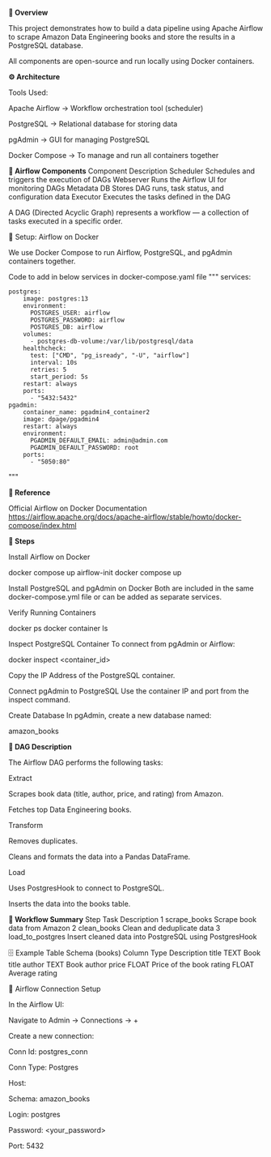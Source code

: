 **🧩 Overview**

This project demonstrates how to build a data pipeline using Apache Airflow to scrape Amazon Data Engineering books and store the results in a PostgreSQL database.

All components are open-source and run locally using Docker containers.

**⚙️ Architecture**

Tools Used:

Apache Airflow → Workflow orchestration tool (scheduler)

PostgreSQL → Relational database for storing data

pgAdmin → GUI for managing PostgreSQL

Docker Compose → To manage and run all containers together

**🧠 Airflow Components**
Component	Description
Scheduler	Schedules and triggers the execution of DAGs
Webserver	Runs the Airflow UI for monitoring DAGs
Metadata DB	Stores DAG runs, task status, and configuration data
Executor	Executes the tasks defined in the DAG

A DAG (Directed Acyclic Graph) represents a workflow — a collection of tasks executed in a specific order.

🐳 Setup: Airflow on Docker

We use Docker Compose to run Airflow, PostgreSQL, and pgAdmin containers together.

Code to add in below services in docker-compose.yaml file
"""
services:

    postgres:
        image: postgres:13
        environment:
          POSTGRES_USER: airflow
          POSTGRES_PASSWORD: airflow
          POSTGRES_DB: airflow
        volumes:
          - postgres-db-volume:/var/lib/postgresql/data
        healthcheck:
          test: ["CMD", "pg_isready", "-U", "airflow"]
          interval: 10s
          retries: 5
          start_period: 5s
        restart: always
        ports:
          - "5432:5432"
    pgadmin:
        container_name: pgadmin4_container2
        image: dpage/pgadmin4    
        restart: always
        environment:   
          PGADMIN_DEFAULT_EMAIL: admin@admin.com
          PGADMIN_DEFAULT_PASSWORD: root    
        ports:
          - "5050:80"
      
"""



**🔗 Reference**

Official Airflow on Docker Documentation
https://airflow.apache.org/docs/apache-airflow/stable/howto/docker-compose/index.html

**🧾 Steps**

Install Airflow on Docker

docker compose up airflow-init
docker compose up


Install PostgreSQL and pgAdmin on Docker
Both are included in the same docker-compose.yml file or can be added as separate services.

Verify Running Containers

docker ps
docker container ls


Inspect PostgreSQL Container
To connect from pgAdmin or Airflow:

docker inspect <container_id>


Copy the IP Address of the PostgreSQL container.

Connect pgAdmin to PostgreSQL
Use the container IP and port from the inspect command.

Create Database
In pgAdmin, create a new database named:

amazon_books

**📄 DAG Description**

The Airflow DAG performs the following tasks:

Extract

Scrapes book data (title, author, price, and rating) from Amazon.

Fetches top Data Engineering books.

Transform

Removes duplicates.

Cleans and formats the data into a Pandas DataFrame.

Load

Uses PostgresHook to connect to PostgreSQL.

Inserts the data into the books table.

**🧠 Workflow Summary**
Step	Task	Description
1	scrape_books	Scrape book data from Amazon
2	clean_books	Clean and deduplicate data
3	load_to_postgres	Insert cleaned data into PostgreSQL using PostgresHook

🗄️ Example Table Schema (books)
Column	Type	Description
title	TEXT	Book title
author	TEXT	Book author
price	FLOAT	Price of the book
rating	FLOAT	Average rating

🧰 Airflow Connection Setup

In the Airflow UI:

Navigate to Admin → Connections → +

Create a new connection:

Conn Id: postgres_conn

Conn Type: Postgres

Host: <PostgreSQL container IP>

Schema: amazon_books

Login: postgres

Password: <your_password>

Port: 5432


